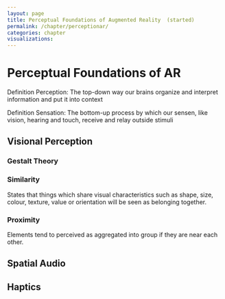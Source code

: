 ```yaml
---
layout: page
title: Perceptual Foundations of Augmented Reality  (started)
permalink: /chapter/perceptionar/
categories: chapter
visualizations:
---
```


# Perceptual Foundations of AR

Definition Perception: The top-down way our brains organize and interpret information and put it into context

Definition Sensation: The bottom-up process by which our sensen, like vision, hearing and touch, receive and relay outside stimuli


## Visional Perception

### Gestalt Theory

### Similarity

States that things which share visual characteristics such as shape, size, colour, texture, value or orientation will be seen as belonging together.

### Proximity

Elements tend to perceived as aggregated into group if they are near each other.

## Spatial Audio

## Haptics
